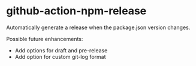 # github-action-npm-release

Automatically generate a release when the package.json version changes.

Possible future enhancements:

* Add options for draft and pre-release
* Add option for custom git-log format

